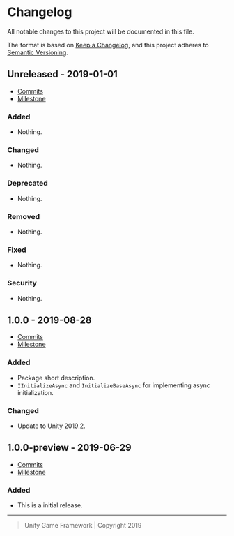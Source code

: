# Changelog
All notable changes to this project will be documented in this file.

The format is based on [Keep a Changelog](https://keepachangelog.com/en/1.0.0/),
and this project adheres to [Semantic Versioning](https://semver.org/spec/v2.0.0.html).

## Unreleased - 2019-01-01
- [Commits](https://github.com/unity-game-framework/ugf-initialize/compare/0.0.0...0.0.0)
- [Milestone](https://github.com/unity-game-framework/ugf-initialize/milestone/0?closed=1)

### Added
- Nothing.

### Changed
- Nothing.

### Deprecated
- Nothing.

### Removed
- Nothing.

### Fixed
- Nothing.

### Security
- Nothing.

## 1.0.0 - 2019-08-28
- [Commits](https://github.com/unity-game-framework/ugf-initialize/compare/1.0.0-preview...1.0.0)
- [Milestone](https://github.com/unity-game-framework/ugf-initialize/milestone/2?closed=1)

### Added
- Package short description.
- `IInitializeAsync` and `InitializeBaseAsync` for implementing async initialization.

### Changed
- Update to Unity 2019.2.

## 1.0.0-preview - 2019-06-29
- [Commits](https://github.com/unity-game-framework/ugf-initialize/compare/28d71db...1.0.0-preview)
- [Milestone](https://github.com/unity-game-framework/ugf-initialize/milestone/1?closed=1)

### Added
- This is a initial release.

---
> Unity Game Framework | Copyright 2019
